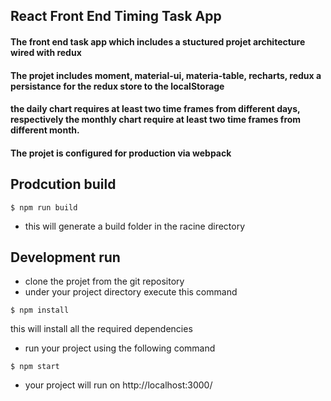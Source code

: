 ## React Front End Timing Task App

#### The front end task app which includes a stuctured projet architecture wired with redux

#### The projet includes moment, material-ui, materia-table, recharts, redux a persistance for the redux store to the localStorage

#### the daily chart requires at least two time frames from different days, respectively the monthly chart require at least two time frames from different month.

#### The projet is configured for production via webpack

## Prodcution build

```
$ npm run build
```

- this will generate a build folder in the racine directory

## Development run

- clone the projet from the git repository
- under your project directory execute this command

```
$ npm install
```

this will install all the required dependencies

- run your project using the following command

```
$ npm start
```

- your project will run on http://localhost:3000/
